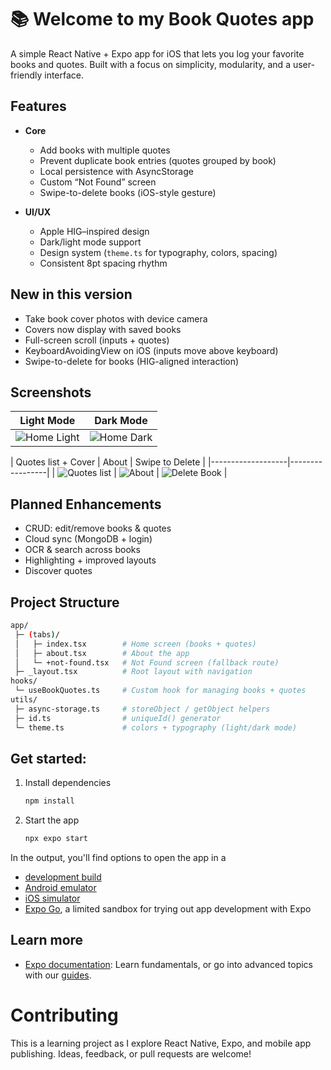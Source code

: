 # 📚 Welcome to my Book Quotes app

A simple React Native + Expo app for iOS that lets you log your favorite books and quotes.
Built with a focus on simplicity, modularity, and a user-friendly interface.

## Features

- **Core**
  - Add books with multiple quotes
  - Prevent duplicate book entries (quotes grouped by book)
  - Local persistence with AsyncStorage
  - Custom “Not Found” screen
  - Swipe-to-delete books (iOS-style gesture)

- **UI/UX**
  - Apple HIG–inspired design
  - Dark/light mode support
  - Design system (`theme.ts` for typography, colors, spacing)
  - Consistent 8pt spacing rhythm

## New in this version
- Take book cover photos with device camera  
- Covers now display with saved books  
- Full-screen scroll (inputs + quotes)  
- KeyboardAvoidingView on iOS (inputs move above keyboard)
- Swipe-to-delete for books (HIG-aligned interaction)

## Screenshots

| Light Mode | Dark Mode |
|------------|-----------|
| ![Home Light](assets/screenshots/home-light.png) | ![Home Dark](assets/screenshots/home-dark.png) |

| Quotes list + Cover | About | Swipe to Delete |
|-------------------|-----------------|
| ![Quotes list](assets/screenshots/quotes-list.png) | ![About](assets/screenshots/about.png) | ![Delete Book](assets/screenshots/delete-book.png) |


 ## Planned Enhancements
- CRUD: edit/remove books & quotes  
- Cloud sync (MongoDB + login)  
- OCR & search across books  
- Highlighting + improved layouts 
- Discover quotes 


 ## Project Structure

 ```bash
 app/
  ├─ (tabs)/
  │   ├─ index.tsx        # Home screen (books + quotes)
  │   ├─ about.tsx        # About the app
  │   └─ +not-found.tsx   # Not Found screen (fallback route)
  ├─ _layout.tsx          # Root layout with navigation
 hooks/
  └─ useBookQuotes.ts     # Custom hook for managing books + quotes
 utils/
  ├─ async-storage.ts     # storeObject / getObject helpers
  ├─ id.ts                # uniqueId() generator
  └─ theme.ts             # colors + typography (light/dark mode)
 ```

## Get started:

1. Install dependencies

   ```bash
   npm install
   ```

2. Start the app

   ```bash
   npx expo start
   ```

In the output, you'll find options to open the app in a

- [development build](https://docs.expo.dev/develop/development-builds/introduction/)
- [Android emulator](https://docs.expo.dev/workflow/android-studio-emulator/)
- [iOS simulator](https://docs.expo.dev/workflow/ios-simulator/)
- [Expo Go](https://expo.dev/go), a limited sandbox for trying out app development with Expo


## Learn more

- [Expo documentation](https://docs.expo.dev/): Learn fundamentals, or go into advanced topics with our [guides](https://docs.expo.dev/guides).


# Contributing
This is a learning project as I explore React Native, Expo, and mobile app publishing.
Ideas, feedback, or pull requests are welcome!